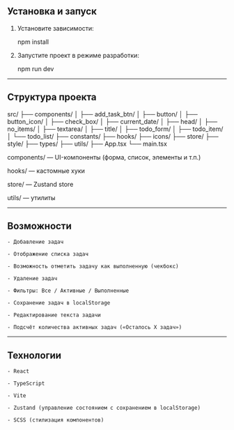 ## Установка и запуск

1. Установите зависимости:

    npm install

2. Запустите проект в режиме разработки:

    npm run dev

---

## Структура проекта

src/
├── components/
│   ├── add_task_btn/
│   ├── button/
│   ├── button_icon/
│   ├── check_box/
│   ├── current_date/
│   ├── head/
│   ├── no_items/
│   ├── textarea/
│   ├── title/
│   ├── todo_form/
│   ├── todo_item/
│   └── todo_list/
├── constants/
├── hooks/
├── icons/
├── store/
├── style/
├── types/
├── utils/
├── App.tsx
└── main.tsx

components/ — UI-компоненты (форма, список, элементы и т.п.)

hooks/ — кастомные хуки

store/ — Zustand store

utils/ — утилиты

---

## Возможности

    - Добавление задач

    - Отображение списка задач

    - Возможность отметить задачу как выполненную (чекбокс)

    - Удаление задач

    - Фильтры: Все / Активные / Выполненные

    - Сохранение задач в localStorage

    - Редактирование текста задачи

    - Подсчёт количества активных задач («Осталось X задач»)
    
---

## Технологии

    - React

    - TypeScript

    - Vite

    - Zustand (управление состоянием с сохранением в localStorage)

    - SCSS (стилизация компонентов)
